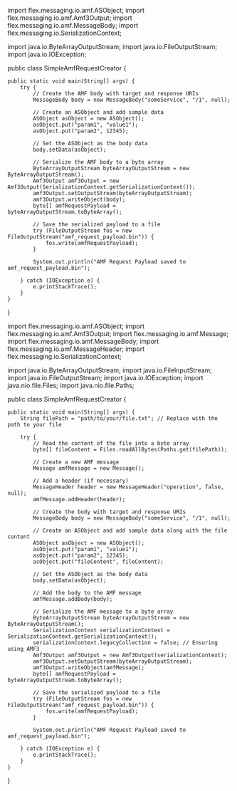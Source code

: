 import flex.messaging.io.amf.ASObject;
import flex.messaging.io.amf.Amf3Output;
import flex.messaging.io.amf.MessageBody;
import flex.messaging.io.SerializationContext;

import java.io.ByteArrayOutputStream;
import java.io.FileOutputStream;
import java.io.IOException;

public class SimpleAmfRequestCreator {

    public static void main(String[] args) {
        try {
            // Create the AMF body with target and response URIs
            MessageBody body = new MessageBody("someService", "/1", null);

            // Create an ASObject and add sample data
            ASObject asObject = new ASObject();
            asObject.put("param1", "value1");
            asObject.put("param2", 12345);

            // Set the ASObject as the body data
            body.setData(asObject);

            // Serialize the AMF body to a byte array
            ByteArrayOutputStream byteArrayOutputStream = new ByteArrayOutputStream();
            Amf3Output amf3Output = new Amf3Output(SerializationContext.getSerializationContext());
            amf3Output.setOutputStream(byteArrayOutputStream);
            amf3Output.writeObject(body);
            byte[] amfRequestPayload = byteArrayOutputStream.toByteArray();

            // Save the serialized payload to a file
            try (FileOutputStream fos = new FileOutputStream("amf_request_payload.bin")) {
                fos.write(amfRequestPayload);
            }

            System.out.println("AMF Request Payload saved to amf_request_payload.bin");

        } catch (IOException e) {
            e.printStackTrace();
        }
    }
}




import flex.messaging.io.amf.ASObject;
import flex.messaging.io.amf.Amf3Output;
import flex.messaging.io.amf.Message;
import flex.messaging.io.amf.MessageBody;
import flex.messaging.io.amf.MessageHeader;
import flex.messaging.io.SerializationContext;

import java.io.ByteArrayOutputStream;
import java.io.FileInputStream;
import java.io.FileOutputStream;
import java.io.IOException;
import java.nio.file.Files;
import java.nio.file.Paths;

public class SimpleAmfRequestCreator {

    public static void main(String[] args) {
        String filePath = "path/to/your/file.txt"; // Replace with the path to your file

        try {
            // Read the content of the file into a byte array
            byte[] fileContent = Files.readAllBytes(Paths.get(filePath));

            // Create a new AMF message
            Message amfMessage = new Message();

            // Add a header (if necessary)
            MessageHeader header = new MessageHeader("operation", false, null);
            amfMessage.addHeader(header);

            // Create the body with target and response URIs
            MessageBody body = new MessageBody("someService", "/1", null);

            // Create an ASObject and add sample data along with the file content
            ASObject asObject = new ASObject();
            asObject.put("param1", "value1");
            asObject.put("param2", 12345);
            asObject.put("fileContent", fileContent);

            // Set the ASObject as the body data
            body.setData(asObject);

            // Add the body to the AMF message
            amfMessage.addBody(body);

            // Serialize the AMF message to a byte array
            ByteArrayOutputStream byteArrayOutputStream = new ByteArrayOutputStream();
            SerializationContext serializationContext = SerializationContext.getSerializationContext();
            serializationContext.legacyCollection = false; // Ensuring using AMF3
            Amf3Output amf3Output = new Amf3Output(serializationContext);
            amf3Output.setOutputStream(byteArrayOutputStream);
            amf3Output.writeObject(amfMessage);
            byte[] amfRequestPayload = byteArrayOutputStream.toByteArray();

            // Save the serialized payload to a file
            try (FileOutputStream fos = new FileOutputStream("amf_request_payload.bin")) {
                fos.write(amfRequestPayload);
            }

            System.out.println("AMF Request Payload saved to amf_request_payload.bin");

        } catch (IOException e) {
            e.printStackTrace();
        }
    }
}




